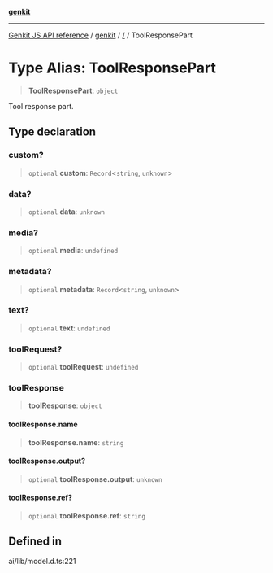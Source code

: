 [**genkit**](../README.md)

***

[Genkit JS API reference](../../README.md) / [genkit](../README.md) / [/](../README.md) / ToolResponsePart

# Type Alias: ToolResponsePart

> **ToolResponsePart**: `object`

Tool response part.

## Type declaration

### custom?

> `optional` **custom**: `Record`\<`string`, `unknown`\>

### data?

> `optional` **data**: `unknown`

### media?

> `optional` **media**: `undefined`

### metadata?

> `optional` **metadata**: `Record`\<`string`, `unknown`\>

### text?

> `optional` **text**: `undefined`

### toolRequest?

> `optional` **toolRequest**: `undefined`

### toolResponse

> **toolResponse**: `object`

#### toolResponse.name

> **toolResponse.name**: `string`

#### toolResponse.output?

> `optional` **toolResponse.output**: `unknown`

#### toolResponse.ref?

> `optional` **toolResponse.ref**: `string`

## Defined in

ai/lib/model.d.ts:221
